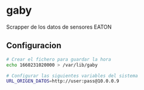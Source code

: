 # gaby
Scrapper de los datos de sensores EATON

## Configuracion
```bash
# Crear el fichero para guardar la hora
echo 1660231020000 > /var/lib/gaby

# Configurar las siguientes variables del sistema
URL_ORIGEN_DATOS=http://user:pass@10.0.0.9
```
